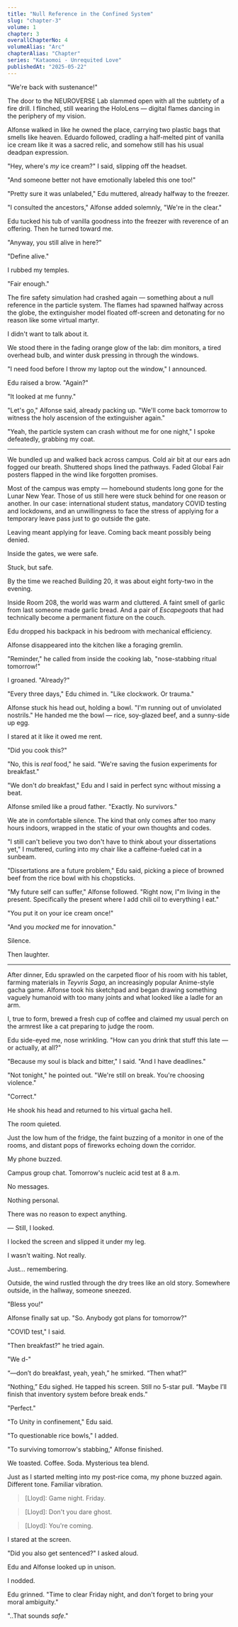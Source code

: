 ```yaml
---
title: "Null Reference in the Confined System"
slug: "chapter-3"
volume: 1
chapter: 3
overallChapterNo: 4
volumeAlias: "Arc"
chapterAlias: "Chapter"
series: "Kataomoi - Unrequited Love"
publishedAt: "2025-05-22"
---
```

"We're back with sustenance!"

The door to the NEUROVERSE Lab slammed open with all the subtlety of a fire drill. 
I flinched, still wearing the HoloLens — digital flames dancing in the periphery of my vision.

Alfonse walked in like he owned the place, carrying two plastic bags that smells like heaven. 
Eduardo followed, cradling a half-melted pint of vanilla ice cream like it was a sacred relic, 
and somehow still has his usual deadpan expression.

"Hey, where's *my* ice cream?" I said, slipping off the headset.

"And someone better not have emotionally labeled this one too!"

"Pretty sure it was unlabeled," Edu muttered, already halfway to the freezer.

"I consulted the ancestors," Alfonse added solemnly, "We're in the clear."

Edu tucked his tub of vanilla goodness into the freezer with reverence of an offering.
Then he turned toward me.

"Anyway, you still alive in here?"

"Define alive."

I rubbed my temples.

"Fair enough."

The fire safety simulation had crashed again — something about a null reference in the particle system. 
The flames had spawned halfway across the globe, the extinguisher model floated off-screen and detonating for no reason like some virtual martyr.

I didn't want to talk about it.

We stood there in the fading orange glow of the lab: dim monitors, a tired overhead bulb, and winter dusk pressing in through the windows.

"I need food before I throw my laptop out the window," I announced.

Edu raised a brow. "Again?"

"It looked at me funny."

"Let's go," Alfonse said, already packing up. "We'll come back tomorrow to witness the holy ascension of the extinguisher again."

"Yeah, the particle system can crash without me for one night," I spoke defeatedly, grabbing my coat.

---

We bundled up and walked back across campus. 
Cold air bit at our ears adn fogged our breath.
Shuttered shops lined the pathways. 
Faded Global Fair posters flapped in the wind like forgotten promises.

Most of the campus was empty — homebound students long gone for the Lunar New Year. 
Those of us still here were stuck behind for one reason or another.
In our case: international student status, mandatory COVID testing and lockdowns, 
and an unwillingness to face the stress of applying for a temporary leave pass just to go outside the gate.

Leaving meant applying for leave. Coming back meant possibly being denied.

Inside the gates, we were safe.

Stuck, but safe.

By the time we reached Building 20, it was about eight forty-two in the evening.

Inside Room 208, the world was warm and cluttered. 
A faint smell of garlic from last someone made garlic bread.
And a pair of _Escapegoats_ that had technically become a permanent fixture on the couch.

Edu dropped his backpack in his bedroom with mechanical efficiency.

Alfonse disappeared into the kitchen like a foraging gremlin.

"Reminder," he called from inside the cooking lab, "nose-stabbing ritual tomorrow!"

I groaned. "Already?"

"Every three days," Edu chimed in. "Like clockwork. Or trauma."

Alfonse stuck his head out, holding a bowl. "I'm running out of unviolated nostrils."
He handed me the bowl — rice, soy-glazed beef, and a sunny-side up egg.

I stared at it like it owed me rent.

"Did you cook this?"

"No, this is _real_ food," he said. "We're saving the fusion experiments for breakfast."

"We don't *do* breakfast," Edu and I said in perfect sync without missing a beat.

Alfonse smiled like a proud father. "Exactly. No survivors."

We ate in comfortable silence. 
The kind that only comes after too many hours indoors, wrapped in the static of your own thoughts and codes.

"I still can't believe you two don't have to think about your dissertations yet," 
I muttered, curling into my chair like a caffeine-fueled cat in a sunbeam.

"Dissertations are a future problem," Edu said, picking a piece of browned beef from the rice bowl with his chopsticks.

"My future self can suffer," Alfonse followed. 
"Right now, I"m living in the present. Specifically the present where I add chili oil to everything I eat."

"You put it on your ice cream once!"

"And you _mocked_ me for innovation."

Silence.

Then laughter.

---

After dinner, Edu sprawled on the carpeted floor of his room with his tablet, farming materials in _Teyvris Saga_, an increasingly popular Anime-style gacha game.
Alfonse took his sketchpad and began drawing something vaguely humanoid with too many joints and what looked like a ladle for an arm.

I, true to form, brewed a fresh cup of coffee and claimed my usual perch on the armrest like a cat preparing to judge the room.

Edu side-eyed me, nose wrinkling. "How can you drink that stuff this late — or actually, at all?"

"Because my soul is black and bitter," I said. "And I have deadlines."

"Not tonight," he pointed out. "We're still on break. You're choosing violence."

"Correct."

He shook his head and returned to his virtual gacha hell.

The room quieted.

Just the low hum of the fridge, the faint buzzing of a monitor in one of the rooms, and distant pops of fireworks echoing down the corridor.

My phone buzzed. 

Campus group chat. 
Tomorrow's nucleic acid test at 8 a.m. 

No messages. 

Nothing personal.

There was no reason to expect anything.

— Still, I looked.

I locked the screen and slipped it under my leg.

I wasn't waiting. Not really.

Just... remembering.

Outside, the wind rustled through the dry trees like an old story. Somewhere outside, in the hallway, someone sneezed.

"Bless you!"

Alfonse finally sat up. "So. Anybody got plans for tomorrow?"

"COVID test," I said.

"Then breakfast?" he tried again.

"We d-"

“—don’t do breakfast, yeah, yeah,” he smirked. “Then what?”

“Nothing,” Edu sighed. He tapped his screen. Still no 5-star pull. “Maybe I’ll finish that inventory system before break ends.”

"Perfect."

"To Unity in confinement," Edu said.

"To questionable rice bowls," I added.

"To surviving tomorrow's stabbing," Alfonse finished.

We toasted. Coffee. Soda. Mysterious tea blend.

Just as I started melting into my post-rice coma, my phone buzzed again.
Different tone. Familiar vibration.

> [Lloyd]: Game night. Friday.

> [Lloyd]: Don't you dare ghost.

> [Lloyd]: You're coming.
 
I stared at the screen.

"Did you also get sentenced?" I asked aloud.

Edu and Alfonse looked up in unison.

I nodded.

Edu grinned. "Time to clear Friday night, and don't forget to bring your moral ambiguity."

"..That sounds _safe_."